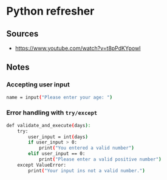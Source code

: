 # Python refresher

## Sources

- https://www.youtube.com/watch?v=t8pPdKYpowI

## Notes

### Accepting user input

```bash
name = input("Please enter your age: ")
```

### Error handling with `try/except`

```bash
def validate_and_execute(days):
    try:
        user_input = int(days)
        if user_input > 0:
            print("You entered a valid number")
        elif user_input == 0:
            print("Please enter a valid positive number")
    except ValueError:
        print("Your input ins not a valid number.")
```

